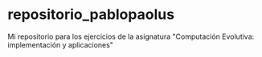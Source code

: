 repositorio_pablopaolus
=======================

Mi repositorio para los ejercicios de la asignatura "Computación Evolutiva: implementación y aplicaciones"
